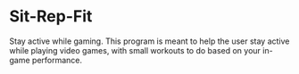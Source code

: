 # Sit-Rep-Fit
Stay active while gaming. This program is meant to help the user stay active while playing video games, with small workouts to do based on your in-game performance.
